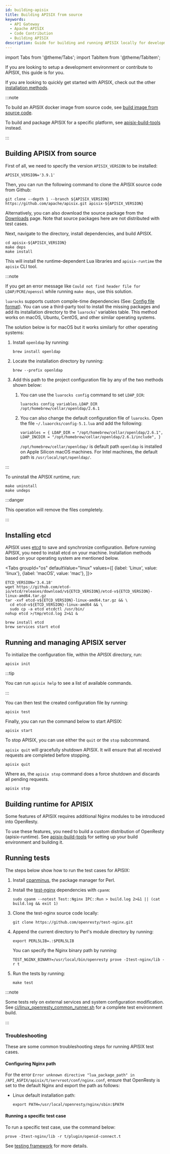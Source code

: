 ```yaml
---
id: building-apisix
title: Building APISIX from source
keywords:
  - API Gateway
  - Apache APISIX
  - Code Contribution
  - Building APISIX
description: Guide for building and running APISIX locally for development.
---
```


<!--
#
# Licensed to the Apache Software Foundation (ASF) under one or more
# contributor license agreements.  See the NOTICE file distributed with
# this work for additional information regarding copyright ownership.
# The ASF licenses this file to You under the Apache License, Version 2.0
# (the "License"); you may not use this file except in compliance with
# the License.  You may obtain a copy of the License at
#
#     http://www.apache.org/licenses/LICENSE-2.0
#
# Unless required by applicable law or agreed to in writing, software
# distributed under the License is distributed on an "AS IS" BASIS,
# WITHOUT WARRANTIES OR CONDITIONS OF ANY KIND, either express or implied.
# See the License for the specific language governing permissions and
# limitations under the License.
#
-->

import Tabs from '@theme/Tabs';
import TabItem from '@theme/TabItem';

If you are looking to setup a development environment or contribute to APISIX, this guide is for you.

If you are looking to quickly get started with APISIX, check out the other [installation methods](./installation-guide.md).

:::note

To build an APISIX docker image from source code, see [build image from source code](https://apisix.apache.org/docs/docker/build/#build-an-image-from-customizedpatched-source-code).

To build and package APISIX for a specific platform, see [apisix-build-tools](https://github.com/api7/apisix-build-tools) instead.

:::

## Building APISIX from source

First of all, we need to specify the version `APISIX_VERSION` to be installed:

```shell
APISIX_VERSION='3.9.1'
```

Then, you can run the following command to clone the APISIX source code from Github:

```shell
git clone --depth 1 --branch ${APISIX_VERSION} https://github.com/apache/apisix.git apisix-${APISIX_VERSION}
```

Alternatively, you can also download the source package from the [Downloads](https://apisix.apache.org/downloads/) page. Note that source packages here are not distributed with test cases.

Next, navigate to the directory, install dependencies, and build APISIX.

```shell
cd apisix-${APISIX_VERSION}
make deps
make install
```

This will install the runtime-dependent Lua libraries and `apisix-runtime` the `apisix` CLI tool.

:::note

If you get an error message like `Could not find header file for LDAP/PCRE/openssl` while running `make deps`, use this solution.

`luarocks` supports custom compile-time dependencies (See: [Config file format](https://github.com/luarocks/luarocks/wiki/Config-file-format)). You can use a third-party tool to install the missing packages and add its installation directory to the `luarocks`' variables table. This method works on macOS, Ubuntu, CentOS, and other similar operating systems.

The solution below is for macOS but it works similarly for other operating systems:

1. Install `openldap` by running:

   ```shell
   brew install openldap
   ```

2. Locate the installation directory by running:

   ```shell
   brew --prefix openldap
   ```

3. Add this path to the project configuration file by any of the two methods shown below:
   1. You can use the `luarocks config` command to set `LDAP_DIR`:

      ```shell
      luarocks config variables.LDAP_DIR /opt/homebrew/cellar/openldap/2.6.1
      ```

   2. You can also change the default configuration file of `luarocks`. Open the file `~/.luaorcks/config-5.1.lua` and add the following:

      ```shell
      variables = { LDAP_DIR = "/opt/homebrew/cellar/openldap/2.6.1", LDAP_INCDIR = "/opt/homebrew/cellar/openldap/2.6.1/include", }
      ```

      `/opt/homebrew/cellar/openldap/` is default path `openldap` is installed on Apple Silicon macOS machines. For Intel machines, the default path is  `/usr/local/opt/openldap/`.

:::

To uninstall the APISIX runtime, run:

```shell
make uninstall
make undeps
```

:::danger

This operation will remove the files completely.

:::

## Installing etcd

APISIX uses [etcd](https://github.com/etcd-io/etcd) to save and synchronize configuration. Before running APISIX, you need to install etcd on your machine. Installation methods based on your operating system are mentioned below.

<Tabs
  groupId="os"
  defaultValue="linux"
  values={[
    {label: 'Linux', value: 'linux'},
    {label: 'macOS', value: 'mac'},
  ]}>
<TabItem value="linux">

```shell
ETCD_VERSION='3.4.18'
wget https://github.com/etcd-io/etcd/releases/download/v${ETCD_VERSION}/etcd-v${ETCD_VERSION}-linux-amd64.tar.gz
tar -xvf etcd-v${ETCD_VERSION}-linux-amd64.tar.gz && \
  cd etcd-v${ETCD_VERSION}-linux-amd64 && \
  sudo cp -a etcd etcdctl /usr/bin/
nohup etcd >/tmp/etcd.log 2>&1 &
```

</TabItem>

<TabItem value="mac">

```shell
brew install etcd
brew services start etcd
```

</TabItem>
</Tabs>

## Running and managing APISIX server

To initialize the configuration file, within the APISIX directory, run:

```shell
apisix init
```

:::tip

You can run `apisix help` to see a list of available commands.

:::

You can then test the created configuration file by running:

```shell
apisix test
```

Finally, you can run the command below to start APISIX:

```shell
apisix start
```

To stop APISIX, you can use either the `quit` or the `stop` subcommand.

`apisix quit` will gracefully shutdown APISIX. It will ensure that all received requests are completed before stopping.

```shell
apisix quit
```

Where as, the `apisix stop` command does a force shutdown and discards all pending requests.

```shell
apisix stop
```

## Building runtime for APISIX

Some features of APISIX requires additional Nginx modules to be introduced into OpenResty.

To use these features, you need to build a custom distribution of OpenResty (apisix-runtime). See [apisix-build-tools](https://github.com/api7/apisix-build-tools) for setting up your build environment and building it.

## Running tests

The steps below show how to run the test cases for APISIX:

1. Install [cpanminus](https://metacpan.org/pod/App::cpanminus#INSTALLATION), the package manager for Perl.
2. Install the [test-nginx](https://github.com/openresty/test-nginx) dependencies with `cpanm`:

   ```shell
   sudo cpanm --notest Test::Nginx IPC::Run > build.log 2>&1 || (cat build.log && exit 1)
   ```

3. Clone the test-nginx source code locally:

   ```shell
   git clone https://github.com/openresty/test-nginx.git
   ```

4. Append the current directory to Perl's module directory by running:

   ```shell
   export PERL5LIB=.:$PERL5LIB
   ```

   You can specify the Nginx binary path by running:

   ```shell
   TEST_NGINX_BINARY=/usr/local/bin/openresty prove -Itest-nginx/lib -r t
   ```

5. Run the tests by running:

   ```shell
   make test
   ```

:::note

Some tests rely on external services and system configuration modification. See [ci/linux_openresty_common_runner.sh](https://github.com/apache/apisix/blob/master/ci/linux_openresty_common_runner.sh) for a complete test environment build.

:::

### Troubleshooting

These are some common troubleshooting steps for running APISIX test cases.

#### Configuring Nginx path

For the error `Error unknown directive "lua_package_path" in /API_ASPIX/apisix/t/servroot/conf/nginx.conf`, ensure that OpenResty is set to the default Nginx and export the path as follows:

- Linux default installation path:

  ```shell
  export PATH=/usr/local/openresty/nginx/sbin:$PATH
  ```

#### Running a specific test case

To run a specific test case, use the command below:

```shell
prove -Itest-nginx/lib -r t/plugin/openid-connect.t
```

See [testing framework](./internal/testing-framework.md) for more details.
